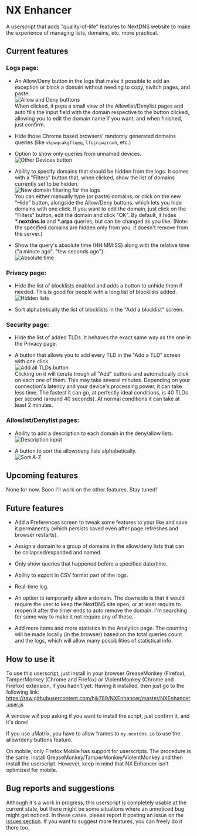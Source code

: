 # NX Enhancer
A userscript that adds "quality-of-life" features to NextDNS website to make the experience of managing lists, domains, etc. more practical.

## **Current features**

### Logs page:

- An Allow/Deny button in the logs that make it possible to add an exception or block a domain without needing to copy, switch pages, and paste.   
![Allow and Deny butttons](https://i.imgur.com/1Fjpief.png)    
When clicked, it pops a small view of the Allowlist/Denylist pages and auto fills the input field with the domain respective to the button clicked, allowing you to edit the domain name if you want, and when finished, just confirm.

- Hide those Chrome based browsers' randomly generated domains queries (like `vkpwqcakgflqeq`, `lfujniwzrouh`, etc.)

- Option to show only queries from unnamed devices.   
![Other Devices button](https://i.imgur.com/CGSVEW8.png)      

- Ability to specify domains that should be hidden from the logs. It comes with a "Filters" button that, when clicked, show the list of domains currently set to be hidden.  
![New domain filtering for the logs](https://i.imgur.com/AnhJRde.png)        
You can either manually type (or paste) domains, or click on the new "Hide" button, alongside the Allow/Deny buttons, which lets you hide domains with one click. If you want to edit the domain, just click on the "Filters" button, edit the domain and click "OK". By default, it hides **\*.nextdns.io** and **\*.arpa** queries, but can be changed as you like. (Note: the specified domains are hidden only from you, it doesn't remove from the server.)

- Show the query's absolute time (HH:MM:SS) along with the relative time ("a minute ago", "few seconds ago").   
![Absolute time](https://i.imgur.com/zWUVTMU.png)    

### Privacy page:

- Hide the list of blocklists enabled and adds a button to unhide them if needed. This is good for people with a long list of blocklists added.   
![Hidden lists](https://i.imgur.com/Sx2KIs2.png)    

- Sort alphabetically the list of blocklists in the "Add a blocklist" screen.

### Security page:

- Hide the list of added TLDs. It behaves the exact same way as the one in the Privacy page.

- A button that allows you to add every TLD in the "Add a TLD" screen with one click.   
![Add all TLDs button](https://i.imgur.com/PDlYlF1.png)     
Clicking on it will iterate trough all "Add" buttons and automatically click on each one of them. This may take several minutes. Depending on your connection's latency and your device's processing power, it can take less time. The fastest it can go, at perfectly ideal conditions, is 40 TLDs per second (around 40 seconds). At normal conditions it can take at least 2 minutes.

### Allowlist/Denylist pages:

- Ability to add a description to each domain in the deny/allow lists.   
![Description input](https://i.imgur.com/EyaTPp6.png)    

- A button to sort the allow/deny lists alphabetically.   
![Sort A-Z](https://i.imgur.com/nwDeNmH.png)    

## **Upcoming features**

None for now. Soon I'll work on the other features. Stay tuned!

## **Future features**

- Add a Preferences screen to tweak some features to your like and save it permanently (which persists saved even after page refreshes and browser restarts).

- Assign a domain to a group of domains in the allow/deny lists that can be collapsed/expanded and named.

- Only show queries that happened before a specified date/time.

- Ability to export in CSV format part of the logs.

- Real-time log.

- An option to temporarily allow a domain. The downside is that it would require the user to keep the NextDNS site open, or at least require to reopen it after the timer ends to auto remove the domain. I'm searching for some way to make it not require any of these.

- Add more items and more statistics in the Analytics page. The counting will be made locally (in the browser) based on the total queries count and the logs, which will allow many possibilities of statistical info.

## **How to use it**

To use this userscript, just install in your browser GreaseMonkey (Firefox), TamperMonkey (Chrome and Firefox) or ViolentMonkey (Chrome and Firefox) extension, if you hadn't yet. Having it installed, then just go to the following link: https://raw.githubusercontent.com/hjk789/NXEnhancer/master/NXEnhancer.user.js

A window will pop asking if you want to install the script, just confirm it, and it's done! 

If you use uMatrix, you have to allow frames to `my.nextdns.io` to use the allow/deny buttons feature.

On mobile, only Firefox Mobile has support for userscripts. The procedure is the same, install GreaseMonkey/TamperMonkey/ViolentMonkey and then install the userscript. However, keep in mind that NX Enhancer isn't optimized for mobile.

## **Bug reports and suggestions**

Although it's a work in progress, this userscript is completely usable at the current state, but there might be some situations where an unnoticed bug might get noticed. In these cases, please report it posting an issue on the [issues section](https://github.com/hjk789/NXEnhancer/issues). If you want to suggest more features, you can freely do it there too.

